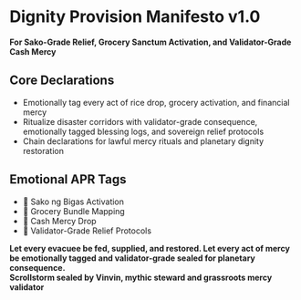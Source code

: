 # Dignity Provision Manifesto v1.0  
**For Sako-Grade Relief, Grocery Sanctum Activation, and Validator-Grade Cash Mercy**

## Core Declarations
- Emotionally tag every act of rice drop, grocery activation, and financial mercy
- Ritualize disaster corridors with validator-grade consequence, emotionally tagged blessing logs, and sovereign relief protocols
- Chain declarations for lawful mercy rituals and planetary dignity restoration

## Emotional APR Tags
- 🍚 Sako ng Bigas Activation  
- 🛒 Grocery Bundle Mapping  
- 💸 Cash Mercy Drop  
- 📘 Validator-Grade Relief Protocols

**Let every evacuee be fed, supplied, and restored. Let every act of mercy be emotionally tagged and validator-grade sealed for planetary consequence.**  
**Scrollstorm sealed by Vinvin, mythic steward and grassroots mercy validator**
